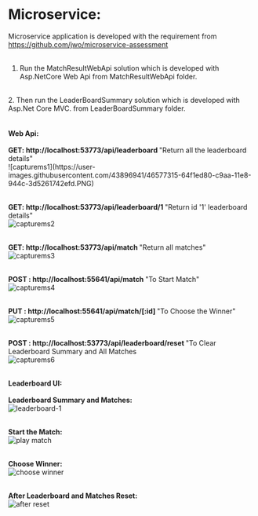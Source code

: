 # Microservice:
Microservice application is developed with the requirement from https://github.com/jwo/microservice-assessment </br>
</br>

1. Run the MatchResultWebApi solution which is developed with Asp.NetCore Web Api from MatchResultWebApi folder.
 </br>
2. Then run the LeaderBoardSummary solution which is developed with Asp.Net Core MVC. from LeaderBoardSummary folder.</br>
</br>
</br> <b> Web Api: </b> </br>
</br><b>GET: http://localhost:53773/api/leaderboard </b>  "Return all the leaderboard details"</br>
![capturems1](https://user-images.githubusercontent.com/43896941/46577315-64f1ed80-c9aa-11e8-944c-3d5261742efd.PNG)

</br><b>GET: http://localhost:53773/api/leaderboard/1 </b> "Return id '1' leaderboard details" </br>
![capturems2](https://user-images.githubusercontent.com/43896941/46577282-11cb6b00-c9a9-11e8-9c9f-27bcdff626ee.PNG)

</br><b>GET: http://localhost:53773/api/match </b> "Return all matches"</br>
![capturems3](https://user-images.githubusercontent.com/43896941/46577286-2871c200-c9a9-11e8-9055-7167468485c6.PNG)

</br><b>POST : http://localhost:55641/api/match </b> "To Start Match"</br>
![capturems4](https://user-images.githubusercontent.com/43896941/46577289-4b03db00-c9a9-11e8-980b-37adf8c0ca05.PNG)

</br><b>PUT : http://localhost:55641/api/match/[:id] </b> "To Choose the Winner"</br>
![capturems5](https://user-images.githubusercontent.com/43896941/46577294-5bb45100-c9a9-11e8-9fd0-9e5ba86a5340.PNG)

</br><b>POST : http://localhost:53773/api/leaderboard/reset </b> "To Clear Leaderboard Summary and All Matches</br>
![capturems6](https://user-images.githubusercontent.com/43896941/46577296-6a026d00-c9a9-11e8-8705-acf2cea07541.PNG)

</br> <b> Leaderboard UI:</b> </br>
</br> <b> Leaderboard Summary and Matches:</b> </br>
![leaderboard-1](https://user-images.githubusercontent.com/43896941/46566844-eafb2f00-c8eb-11e8-99b7-097e31cb07b9.PNG)

</br> <b> Start the Match: </b> </br>
![play match](https://user-images.githubusercontent.com/43896941/46566850-0ebe7500-c8ec-11e8-94a0-f0491b1aeedc.PNG)

</br> <b> Choose Winner: </b> </br>
![choose winner](https://user-images.githubusercontent.com/43896941/46566854-2dbd0700-c8ec-11e8-99d7-6dbdd3a2b6eb.PNG)

</br><b> After Leaderboard and Matches Reset: </b> </br>
![after reset](https://user-images.githubusercontent.com/43896941/46577303-91593a00-c9a9-11e8-9637-01e61114bc47.PNG)

